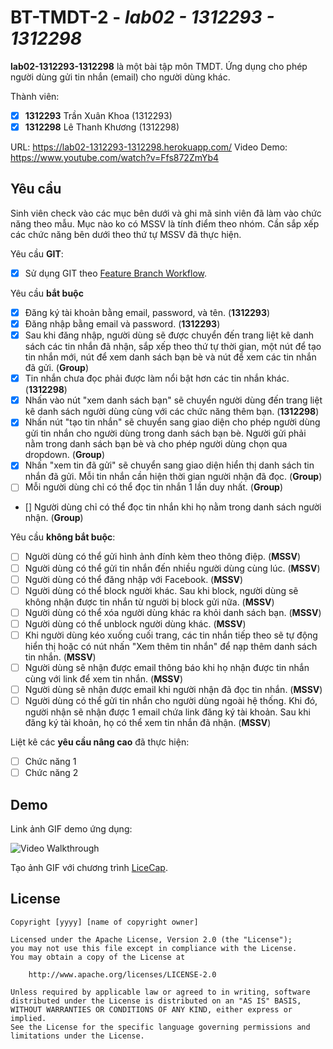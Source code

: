 # BT-TMDT-2 - *lab02 - 1312293 - 1312298*

**lab02-1312293-1312298** là một bài tập môn TMDT. Ứng dụng cho phép người dùng gửi tin nhắn (email) cho người dùng khác.

Thành viên:
* [x] **1312293** Trần Xuân Khoa (1312293)
* [x] **1312298** Lê Thanh Khương (1312298)

URL: https://lab02-1312293-1312298.herokuapp.com/
Video Demo: https://www.youtube.com/watch?v=Ffs872ZmYb4

## Yêu cầu

Sinh viên check vào các mục bên dưới và ghi mã sinh viên đã làm vào chức năng theo mẫu. Mục nào ko có MSSV là tính điểm theo nhóm. Cần sắp xếp các chức năng bên dưới theo thứ tự MSSV đã thực hiện.

Yêu cầu **GIT**:
* [x] Sử dụng GIT theo [Feature Branch Workflow](https://www.atlassian.com/git/tutorials/comparing-workflows#feature-branch-workflow).

Yêu cầu **bắt buộc**
* [x] Đăng ký tài khoản bằng email, password, và tên.  (**1312293**)
* [x] Đăng nhập bằng email và password. (**1312293**)
* [x] Sau khi đăng nhập, người dùng sẽ được chuyển đến trang liệt kê danh sách các tin nhắn đã nhận, sắp xếp theo thứ tự thời gian, một nút để tạo tin nhắn mới, nút để xem danh sách bạn bè và nút để xem các tin nhắn đã gửi. (**Group**)
* [x] Tin nhắn chưa đọc phải được làm nổi bật hơn các tin nhắn khác. (**1312298**)
* [x] Nhấn vào nút "xem danh sách bạn" sẽ chuyển người dùng đến trang liệt kê danh sách người dùng cùng với các chức năng thêm bạn. (**1312298**)
* [x] Nhấn nút "tạo tin nhắn" sẽ chuyển sang giao diện cho phép người dùng gửi tin nhắn cho người dùng trong danh sách bạn bè. Người gửi phải nằm trong danh sách bạn bè và cho phép người dùng chọn qua dropdown. (**Group**)
* [x] Nhấn "xem tin đã gửi" sẽ chuyển sang giao diện hiển thị danh sách tin nhắn đã gửi. Mỗi tin nhắn cần hiện thời gian người nhận đã đọc. (**Group**)
* [ ] Mỗi người dùng chỉ có thể đọc tin nhắn 1 lần duy nhất. (**Group**)
* [] Người dùng chỉ có thể đọc tin nhắn khi họ nằm trong danh sách người nhận. (**Group**)

Yêu cầu **không bắt buộc**:
* [ ] Người dùng có thể gửi hình ảnh đính kèm theo thông điệp. (**MSSV**)
* [ ] Người dùng có thể gửi tin nhắn đến nhiều người dùng cùng lúc. (**MSSV**)
* [ ] Người dùng có thể đăng nhập với Facebook. (**MSSV**)
* [ ] Người dùng có thể block người khác. Sau khi block, người dùng sẽ không nhận được tin nhắn từ người bị block gửi nữa. (**MSSV**)
* [ ] Người dùng có thể xóa người dùng khác ra khỏi danh sách bạn. (**MSSV**)
* [ ] Người dùng có thể unblock người dùng khác. (**MSSV**)
* [ ] Khi người dùng kéo xuống cuối trang, các tin nhắn tiếp theo sẽ tự động hiển thị hoặc có nút nhấn "Xem thêm tin nhắn" để nạp thêm danh sách tin nhắn. (**MSSV**)
* [ ] Người dùng sẽ nhận được email thông báo khi họ nhận được tin nhắn cùng với link để xem tin nhắn. (**MSSV**)
* [ ] Người dùng sẽ nhận được email khi người nhận đã đọc tin nhắn. (**MSSV**)
* [ ] Người dùng có thể gửi tin nhắn cho người dùng ngoài hệ thống. Khi đó, người nhận sẽ nhận được 1 email chứa link đăng ký tài khoản. Sau khi đăng ký tài khoản, họ có thể xem tin nhắn đã nhận. (**MSSV**)

Liệt kê các **yêu cầu nâng cao** đã thực hiện:
* [ ] Chức năng 1
* [ ] Chức năng 2

## Demo

Link ảnh GIF demo ứng dụng:

![Video Walkthrough](demo.gif)

Tạo ảnh GIF với chương trình [LiceCap](http://www.cockos.com/licecap/).


## License

    Copyright [yyyy] [name of copyright owner]

    Licensed under the Apache License, Version 2.0 (the "License");
    you may not use this file except in compliance with the License.
    You may obtain a copy of the License at

        http://www.apache.org/licenses/LICENSE-2.0

    Unless required by applicable law or agreed to in writing, software
    distributed under the License is distributed on an "AS IS" BASIS,
    WITHOUT WARRANTIES OR CONDITIONS OF ANY KIND, either express or implied.
    See the License for the specific language governing permissions and
    limitations under the License.

